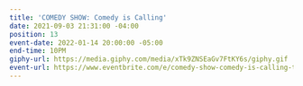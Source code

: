 ```yaml
---
title: 'COMEDY SHOW: Comedy is Calling'
date: 2021-09-03 21:31:00 -04:00
position: 13
event-date: 2022-01-14 20:00:00 -05:00
end-time: 10PM
giphy-url: https://media.giphy.com/media/xTk9ZNSEaGv7FtKY6s/giphy.gif
event-url: https://www.eventbrite.com/e/comedy-show-comedy-is-calling-tickets-227257311737
---
```


